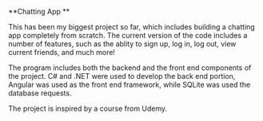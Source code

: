 **Chatting App **

This has been my biggest project so far, which includes building a chatting app completely from scratch. The current version of the code includes a number of features, such as the ablity to sign up, log in, log out, view current friends, and much more!

The program includes both the backend and the front end components of the project. C# and .NET were used to develop the back end portion, Angular was used as the front end framework, while SQLite was used the database requests. 

The project is inspired by a course from Udemy.

